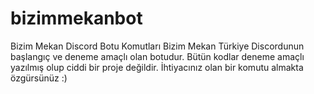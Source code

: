 # bizimmekanbot
Bizim Mekan Discord Botu Komutları
Bizim Mekan Türkiye Discordunun başlangıç ve deneme amaçlı olan botudur.
Bütün kodlar deneme amaçlı yazılmış olup ciddi bir proje değildir. İhtiyacınız olan bir komutu almakta özgürsünüz :)
